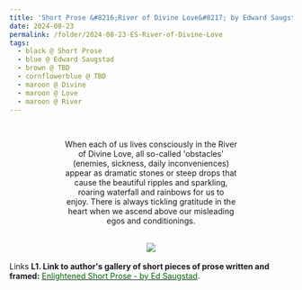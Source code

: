 ```yaml
---
title: 'Short Prose &#8216;River of Divine Love&#8217; by Edward Saugstad'
date: 2024-08-23
permalink: /folder/2024-08-23-ES-River-of-Divine-Love
tags:
  - black @ Short Prose
  - blue @ Edward Saugstad
  - brown @ TBD
  - cornflowerblue @ TBD
  - maroon @ Divine 
  - maroon @ Love
  - maroon @ River
---
```


<br>

<p style="text-align:center;">
When each of us lives consciously in the River<br>
of Divine Love, all so-called 'obstacles'<br>
(enemies, sickness, daily inconveniences)<br>
appear as dramatic stones or steep drops that<br>
cause the beautiful ripples and sparkling,<br>
roaring waterfall and rainbows for us to<br>
enjoy. There is always tickling gratitude in the<br>
heart when we ascend above our misleading<br>
egos and conditionings.<br>
</p>

<br>

<div style="text-align: center"><img src="https://pub-d2961b45870447fba8dbefdcd37b9c76.r2.dev/Short_Prose_'River_of_Divine_Love'_by_Edward_Saugstad.jpg" /></div>

<br>

<wave-list>
<list-title color="DarkSeaGreen" width="25">Links</list-title>
  <list-item color="BlanchedAlmond"  width="285"><b> L1. Link to author's gallery of short pieces of prose written and framed:</b> <a href="https://imageevent.com/sahaja/art/enlightenedshortproseframedbyeds"><font color="DarkGreen">Enlightened Short Prose - by Ed Saugstad</font></a>. </list-item>
</wave-list>